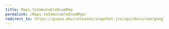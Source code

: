```yaml
---
title: Maps.toImmutableEnumMap
permalink: /Maps.toImmutableEnumMap/
redirect_to: https://guava.dev/releases/snapshot-jre/api/docs/com/google/common/collect/Maps.html#toImmutableEnumMap-java.util.function.Function-java.util.function.Function-
---
```

